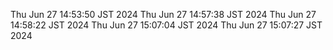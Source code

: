 Thu Jun 27 14:53:50 JST 2024
Thu Jun 27 14:57:38 JST 2024
Thu Jun 27 14:58:22 JST 2024
Thu Jun 27 15:07:04 JST 2024
Thu Jun 27 15:07:27 JST 2024

